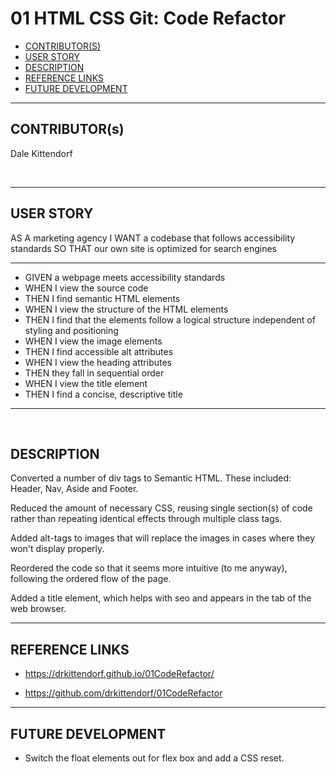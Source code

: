# 01 HTML CSS Git: Code Refactor

- [CONTRIBUTOR(S)](#CONTRIBUTOR(s))
- [USER STORY](#USER-STORY)
- [DESCRIPTION](#DESCRIPTION)
- [REFERENCE LINKS](#REFERENCE-LINKS)
- [FUTURE DEVELOPMENT](#FUTURE-DEVELOPMENT)

---


## CONTRIBUTOR(s)
Dale Kittendorf

<br>

---

## USER STORY

AS A marketing agency
I WANT a codebase that follows accessibility standards
SO THAT our own site is optimized for search engines

---

- GIVEN a webpage meets accessibility standards
- WHEN I view the source code
- THEN I find semantic HTML elements
- WHEN I view the structure of the HTML elements
- THEN I find that the elements follow a logical  structure independent of styling and positioning
- WHEN I view the image elements
- THEN I find accessible alt attributes
- WHEN I view the heading attributes
- THEN they fall in sequential order
- WHEN I view the title element
- THEN I find a concise, descriptive title
---
<Br>

## DESCRIPTION

Converted a number of div tags to Semantic HTML. These included: Header, Nav, Aside and Footer.

Reduced the amount of necessary CSS, reusing single section(s) of code rather than repeating identical effects through multiple class tags.

Added alt-tags to images that will replace the images in cases where they won't display properly.

Reordered the code so that it seems more intuitive (to me anyway), following the ordered flow of the page.

Added a title element, which helps with seo and appears in the tab of the web browser.

---

## REFERENCE LINKS

* https://drkittendorf.github.io/01CodeRefactor/

* https://github.com/drkittendorf/01CodeRefactor

---

## FUTURE DEVELOPMENT

* Switch the float elements out for flex box and add a CSS reset.